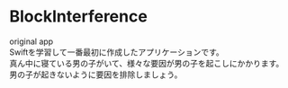 # BlockInterference
original app  
Swiftを学習して一番最初に作成したアプリケーションです。  
真ん中に寝ている男の子がいて、様々な要因が男の子を起こしにかかります。  
男の子が起きないように要因を排除しましょう。
